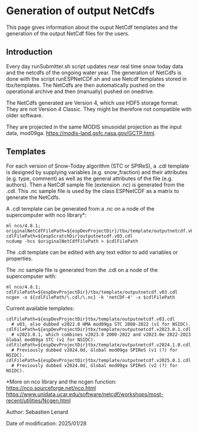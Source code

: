 # Generation of output NetCdfs

This page gives information about the ouput NetCdf templates and the generation of the output NetCdf files for the users.

## Introduction

Every day runSubmitter.sh script updates near real time snow today data and the netcdfs of the ongoing water year. The generation of NetCdfs is done with the script runESPNetCDF.sh and use Netcdf templates stored in tbx/templates. The NetCdfs are then automatically pushed on the operational archive and then (manually) pushed on onedrive.

The NetCdfs generated are Version 4, which use HDF5 storage format. They are not Version 4 Classic. They might be therefore not compatible with older software.

They are projected in the same MODIS sinusoidal projection as the input data, mod09ga. <https://modis-land.gsfc.nasa.gov/GCTP.html>. 

## Templates

For each version of Snow-Today algorithm (STC or SPIReS), a .cdl template is designed by supplying variables (e.g. snow_fraction) and their attributes (e.g. type, comment) as well as the general attributes of the file (e.g. authors). Then a NetCdf sample file (extension .nc) is generated from the .cdl. This .nc sample file is used by the class ESPNetCDF as a matrix to generate the NetCdfs.

A .cdl template can be generated from a .nc on a node of the supercomputer with nco library*:
```
ml nco/4.8.1;
originalNetCdfFilePath=${espDevProjectDir}/tbx/template/outputnetcdf.v03.nc
cdlFilePath=${espScratchDir}outputnetcdf.v03.cdl
ncdump -hcs $originalNetCdfFilePath > $cdlFilePath
```

The .cdl template can be edited with any text editor to add variables or properties.

The .nc sample file is generated from the .cdl on a node of the supercomputer with:
```
ml nco/4.8.1;
cdlFilePath=${espDevProjectDir}/tbx/template/outputnetcdf.v03.cdl
ncgen -o ${cdlFilePath/\.cdl/\.nc} -k 'netCDF-4' -x $cdlFilePath
```

Current available templates:
```
cdlFilePath=${espDevProjectDir}tbx/template/outputnetcdf.v03.cdl
  # v03, also dubbed v2022.0 HMA mod09ga STC 2000-2022 (v1 for NSIDC).
cdlFilePath=${espDevProjectDir}tbx/template/outputnetcdf.v2023.0.1.cdl
  # v2023.0.1, which combines v2023.0 2000-2022 and v2023.0e 2022-2023 Global mod09ga STC (v1 for NSIDC).
cdlFilePath=${espDevProjectDir}tbx/template/outputnetcdf.v2024.1.0.cdl
  # Previously dubbed v2024.0d, Global mod09ga SPIReS (v1 (?) for NSIDC).
cdlFilePath=${espDevProjectDir}tbx/template/outputnetcdf.v2025.0.1.cdl
  # Previously dubbed v2024.0d, Global mod09ga SPIReS (v2 (?) for NSIDC).
```


*More on nco library and the ncgen function:
<https://nco.sourceforge.net/nco.html>
<https://www.unidata.ucar.edu/software/netcdf/workshops/most-recent/utilities/Ncgen.html>



Author: Sebastien Lenard

Date of modification: 2025/01/28
